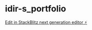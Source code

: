 # idir-s_portfolio

[Edit in StackBlitz next generation editor ⚡️](https://stackblitz.com/~/github.com/abdoxgamer/idir-s_portfolio)